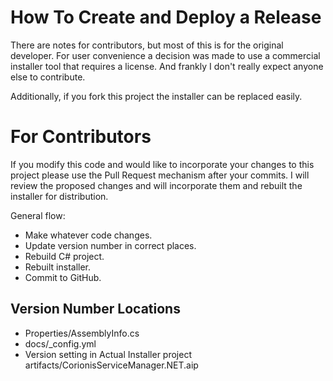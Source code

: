 # How To Create and Deploy a Release

There are notes for contributors, but most of this is for the original developer.
For user convenience a decision was made to use a commercial installer tool that
requires a license. And frankly I don't really expect anyone else to contribute.

Additionally, if you fork this project the installer can be replaced easily.

# For Contributors
If you modify this code and would like to incorporate your changes to this project
please use the Pull Request mechanism after your commits. I will review the proposed
changes and will incorporate them and rebuilt the installer for distribution.

General flow:
 * Make whatever code changes.
 * Update version number in correct places.
 * Rebuild C# project.
 * Rebuilt installer.
 * Commit to GitHub.

## Version Number Locations
 * Properties/AssemblyInfo.cs
 * docs/_config.yml
 * Version setting in Actual Installer project artifacts/CorionisServiceManager.NET.aip

